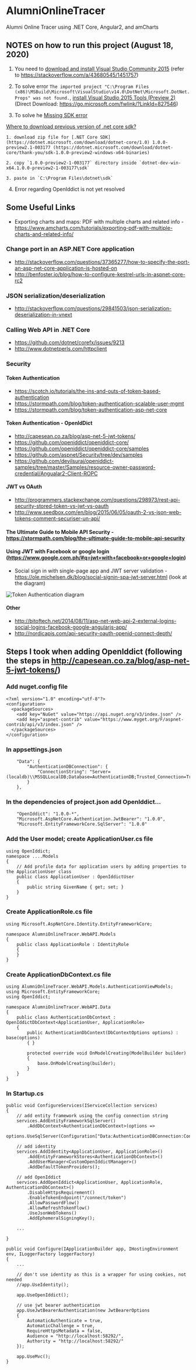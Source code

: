 # AlumniOnlineTracer
Alumni Online Tracer using .NET Core, Angular2, and amCharts


## NOTES on how to run this project (August 18, 2020)

1. You need to [download and install Visual Studio Community 2015](https://visualstudio.microsoft.com/vs/older-downloads/) (refer to https://stackoverflow.com/a/43680545/1451757)


2. To solve error `The imported project "C:\Program Files (x86)\MSBuild\Microsoft\VisualStudio\v14.0\DotNet\Microsoft.DotNet.Props" was not found.`, [install Visual Studio 2015 Tools (Preview 2)](https://stackoverflow.com/a/40955825/1451757) (Direct Download: https://go.microsoft.com/fwlink/?LinkId=827546)

3. To solve he [Missing SDK error](https://github.com/aspnet/Tooling/blob/master/known-issues-vs2015.md#missing-sdk) 

[Where to download previous version of .net core sdk?](https://stackoverflow.com/a/40718455/1451757)

	1. download zip file for [.NET Core SDK](https://dotnet.microsoft.com/download/dotnet-core/1.0) 1.0.0-preview2.1-003177 (https://dotnet.microsoft.com/download/dotnet-core/thank-you/sdk-1.0.0-preview2-windows-x64-binaries)

	2. copy `1.0.0-preview2-1-003177` directory inside `dotnet-dev-win-x64.1.0.0-preview2-1-003177\sdk`

	3. paste in `C:\Program Files\dotnet\sdk`

4. Error regarding OpenIddict is not yet resolved


## Some Useful Links
* Exporting charts and maps: PDF with multiple charts and related info - https://www.amcharts.com/tutorials/exporting-pdf-with-multiple-charts-and-related-info/

### Change port in an ASP.NET Core application
 - http://stackoverflow.com/questions/37365277/how-to-specify-the-port-an-asp-net-core-application-is-hosted-on
 - http://benfoster.io/blog/how-to-configure-kestrel-urls-in-aspnet-core-rc2
 
### JSON serialization/deserialization
 - http://stackoverflow.com/questions/29841503/json-serialization-deserialization-in-vnext
 
### Calling Web API in .NET Core
 - https://github.com/dotnet/corefx/issues/9213
 - http://www.dotnetperls.com/httpclient

 
### Security

#### Token Authentication
 - https://scotch.io/tutorials/the-ins-and-outs-of-token-based-authentication
 - https://stormpath.com/blog/token-authentication-scalable-user-mgmt
 - https://stormpath.com/blog/token-authentication-asp-net-core
 
#### Token Authentication - OpenIdDict
 - http://capesean.co.za/blog/asp-net-5-jwt-tokens/
 - https://github.com/openiddict/openiddict-core/
 - https://github.com/openiddict/openiddict-core/samples
 - https://github.com/aspnet/Security/tree/dev/samples
 - https://github.com/devilsuraj/openiddict-samples/tree/master/Samples/resource-owner-password-credential/Angualar2-Client-ROPC
 
#### JWT vs OAuth
 - http://programmers.stackexchange.com/questions/298973/rest-api-security-stored-token-vs-jwt-vs-oauth
 - http://www.seedbox.com/en/blog/2015/06/05/oauth-2-vs-json-web-tokens-comment-securiser-un-api/

#### The Ultimate Guide to Mobile API Security - https://stormpath.com/blog/the-ultimate-guide-to-mobile-api-security
 
 
#### Using JWT with Facebook or google login (https://www.google.com.ph/#q=jwt+with+facebook+or+google+login)
 - Social sign in with single-page app and JWT server validation - https://ole.michelsen.dk/blog/social-signin-spa-jwt-server.html (look at the diagram)

![Token Authentication diagram](https://ole.michelsen.dk/images/blog/social-signin-spa-jwt-server/token-authentication.png)
 
 

 
#### Other
 - http://bitoftech.net/2014/08/11/asp-net-web-api-2-external-logins-social-logins-facebook-google-angularjs-app/
 - http://nordicapis.com/api-security-oauth-openid-connect-depth/
 
 
## Steps I took when adding OpenIddict (following the steps in http://capesean.co.za/blog/asp-net-5-jwt-tokens/)

### Add nuget.config file
```
<?xml version="1.0" encoding="utf-8"?>
<configuration>
  <packageSources>
    <add key="NuGet" value="https://api.nuget.org/v3/index.json" />
    <add key="aspnet-contrib" value="https://www.myget.org/F/aspnet-contrib/api/v3/index.json" />
  </packageSources>
</configuration>
```

### In appsettings.json
```
	"Data": {
		"AuthenticationDBConnection": {
			"ConnectionString": "Server=(localdb)\\MSSQLLocalDB;Database=AuthenticationDB;Trusted_Connection=True;MultipleActiveResultSets=true"
		}
	},
```

### In the dependencies of project.json add OpenIddict...
```
    "OpenIddict": "1.0.0-*",
	"Microsoft.AspNetCore.Authentication.JwtBearer": "1.0.0",
	"Microsoft.EntityFrameworkCore.SqlServer": "1.0.0"
```

### Add the User model; create ApplicationUser.cs file
```
using OpenIddict;
namespace ....Models
{
    // Add profile data for application users by adding properties to the ApplicationUser class
    public class ApplicationUser : OpenIddictUser
    {
        public string GivenName { get; set; }
    }
}
```

### Create ApplicationRole.cs file
```
using Microsoft.AspNetCore.Identity.EntityFrameworkCore;

namespace AlumniOnlineTracer.WebAPI.Models
{
	public class ApplicationRole : IdentityRole
	{
	}
}
```

### Create ApplicationDbContext.cs file
```
using AlumniOnlineTracer.WebAPI.Models.AuthenticationViewModels;
using Microsoft.EntityFrameworkCore;
using OpenIddict;

namespace AlumniOnlineTracer.WebAPI.Data
{
	public class AuthenticationDbContext : OpenIddictDbContext<ApplicationUser, ApplicationRole>
	{
		public AuthenticationDbContext(DbContextOptions options) : base(options)
		{ }

		protected override void OnModelCreating(ModelBuilder builder)
		{
			base.OnModelCreating(builder);
		}
	}
}
```

### In Startup.cs
```
public void ConfigureServices(IServiceCollection services)
{
	// add entity framework using the config connection string
	services.AddEntityFrameworkSqlServer()
		.AddDbContext<AuthenticationDbContext>(options =>
			options.UseSqlServer(Configuration["Data:AuthenticationDBConnection:ConnectionString"]));

	// add identity
	services.AddIdentity<ApplicationUser, ApplicationRole>()
		.AddEntityFrameworkStores<AuthenticationDbContext>()
		.AddUserManager<CustomOpenIddictManager>()
		.AddDefaultTokenProviders();

	// add OpenIddict
	services.AddOpenIddict<ApplicationUser, ApplicationRole, AuthenticationDbContext>()
		.DisableHttpsRequirement()
		.EnableTokenEndpoint("/connect/token")
		.AllowPasswordFlow()
		.AllowRefreshTokenFlow()
		.UseJsonWebTokens()
		.AddEphemeralSigningKey();

	...
	
}
```

```
public void Configure(IApplicationBuilder app, IHostingEnvironment env, ILoggerFactory loggerFactory)
{
	...
	
	// don't use identity as this is a wrapper for using cookies, not needed
	//app.UseIdentity();

	app.UseOpenIddict();

	// use jwt bearer authentication
	app.UseJwtBearerAuthentication(new JwtBearerOptions
	{
		AutomaticAuthenticate = true,
		AutomaticChallenge = true,
		RequireHttpsMetadata = false,
		Audience = "http://localhost:58292/",
		Authority = "http://localhost:58292/"
	});

	app.UseMvc();
}
```
